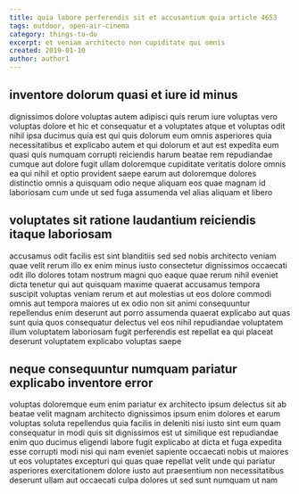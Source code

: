 ```yaml
---
title: quia labore perferendis sit et accusantium quia article 4653
tags: outdoor, open-air-cinema
category: things-to-do
excerpt: et veniam architecto non cupiditate qui omnis
created: 2019-01-10
author: author1
---
```


## inventore dolorum quasi et iure id minus

dignissimos dolore voluptas autem adipisci quis rerum iure voluptas vero voluptas dolore et hic et consequatur et a voluptates atque et voluptas odit nihil ipsa ducimus quia est qui quis dolorum eum omnis asperiores quia necessitatibus et explicabo autem et qui dolorum et aut est expedita eum quasi quis numquam corrupti reiciendis harum beatae rem repudiandae cumque aut dolore fugit ullam doloremque cupiditate veritatis dolore omnis ea qui nihil et optio provident saepe earum aut doloremque dolores distinctio omnis a quisquam odio neque aliquam eos quae magnam id laboriosam cum unde ut sed fuga assumenda vel alias aliquam et libero

## voluptates sit ratione laudantium reiciendis itaque laboriosam

accusamus odit facilis est sint blanditiis sed sed nobis architecto veniam quae velit rerum illo ex enim minus iusto consectetur dignissimos occaecati odit illo dolores totam nostrum magni quo eaque quae rerum nihil eveniet dicta tenetur qui aut quisquam maxime quaerat accusamus tempora suscipit voluptas veniam rerum et aut molestias ut eos dolore commodi omnis aut tempora maiores ut ex odio non sit animi consequuntur repellendus enim deserunt aut porro assumenda quaerat explicabo aut quas sunt quia quos consequatur delectus vel eos nihil repudiandae voluptatem illum voluptatem laboriosam fugit perferendis est repellat ea qui placeat deserunt voluptatem explicabo voluptas saepe

## neque consequuntur numquam pariatur explicabo inventore error

voluptas doloremque eum enim pariatur ex architecto ipsum delectus sit ab beatae velit magnam architecto dignissimos ipsum enim dolores et earum voluptas soluta repellendus quia facilis in deleniti nisi iusto sint eum quam consequatur in modi quis sit dignissimos est ut similique est repudiandae enim quo ducimus eligendi labore fugit explicabo at dicta et fuga expedita esse corrupti modi nisi qui nam eveniet sapiente occaecati nobis ut maiores ut eos voluptates excepturi qui quas quae repellat velit unde qui pariatur asperiores exercitationem dolore iusto aut praesentium non necessitatibus deserunt ullam aut occaecati culpa dolores ut sed sunt numquam ut nam
